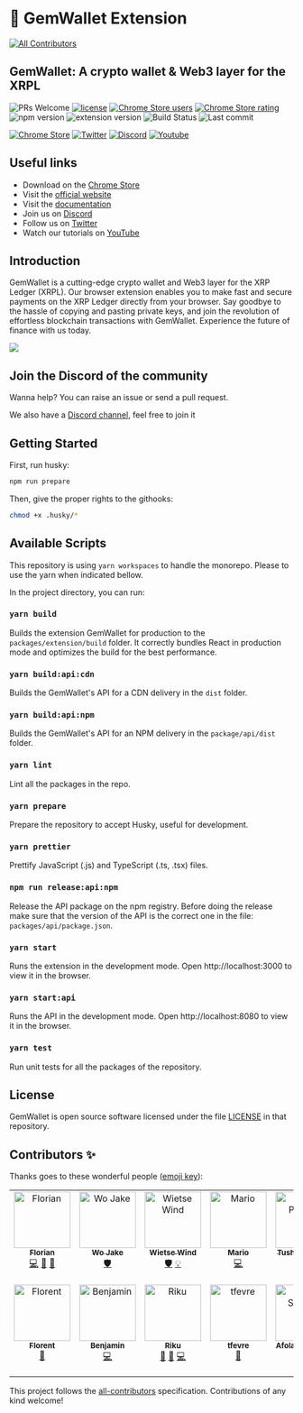 # 💎 GemWallet Extension

<!-- ALL-CONTRIBUTORS-BADGE:START - Do not remove or modify this section -->
[![All Contributors](https://img.shields.io/badge/all_contributors-13-orange.svg?style=flat-square)](#contributors-)
<!-- ALL-CONTRIBUTORS-BADGE:END -->

## GemWallet: A crypto wallet & Web3 layer for the XRPL

![PRs Welcome](https://img.shields.io/badge/PRs-welcome-brightgreen)
[![license](https://img.shields.io/badge/license-file%20LICENSE-blue)](https://github.com/GemWallet/gemwallet-extension/blob/master/LICENSE)
[![Chrome Store users](https://img.shields.io/chrome-web-store/users/egebedonbdapoieedfcfkofloclfghab)](https://chrome.google.com/webstore/detail/gemwallet/egebedonbdapoieedfcfkofloclfghab)
[![Chrome Store rating](https://img.shields.io/chrome-web-store/rating/egebedonbdapoieedfcfkofloclfghab)](https://chrome.google.com/webstore/detail/gemwallet/egebedonbdapoieedfcfkofloclfghab)
![npm version](https://img.shields.io/npm/v/@gemwallet/api)
![extension version](https://img.shields.io/github/package-json/v/GemWallet/gemwallet-extension?filename=%2Fpackages%2Fextension%2Fpackage.json)
![Build Status](https://img.shields.io/github/actions/workflow/status/GemWallet/gemwallet-extension/integration.yml)
![Last commit](https://img.shields.io/github/last-commit/GemWallet/gemwallet-extension)

[![Chrome Store](https://img.shields.io/chrome-web-store/v/egebedonbdapoieedfcfkofloclfghab)](https://chrome.google.com/webstore/detail/gemwallet/egebedonbdapoieedfcfkofloclfghab)
[![Twitter](https://img.shields.io/twitter/follow/gemwallet_app?style=social)](https://twitter.com/gemwallet_app)
[![Discord](https://img.shields.io/discord/963846288263249971)](https://discord.gg/CnkP9KGHBe)
[![Youtube](https://img.shields.io/youtube/channel/subscribers/UCP980esJwyzU7qU4qZQ6A5Q?style=social)](https://www.youtube.com/channel/UCP980esJwyzU7qU4qZQ6A5Q)

## Useful links

- Download on the [Chrome Store](https://chrome.google.com/webstore/detail/gemwallet/egebedonbdapoieedfcfkofloclfghab)
- Visit the [official website](https://gemwallet.app)
- Visit the [documentation](https://gemwallet.app/docs/user-guide/introduction)
- Join us on [Discord](https://discord.gg/CnkP9KGHBe)
- Follow us on [Twitter](https://twitter.com/gemwallet_app)
- Watch our tutorials on [YouTube](https://www.youtube.com/channel/UCP980esJwyzU7qU4qZQ6A5Q)

## Introduction

GemWallet is a cutting-edge crypto wallet and Web3 layer for the XRP Ledger (XRPL). Our browser extension enables you to make fast and secure payments on the XRP Ledger directly from your browser. Say goodbye to the hassle of copying and pasting private keys, and join the revolution of effortless blockchain transactions with GemWallet. Experience the future of finance with us today.

![](demo.gif)

## Join the Discord of the community

Wanna help? You can raise an issue or send a pull request.

We also have a [Discord channel](https://discord.gg/CnkP9KGHBe), feel free to join it

## Getting Started

First, run husky:

```bash
npm run prepare
```

Then, give the proper rights to the githooks:

```bash
chmod +x .husky/*
```

## Available Scripts

This repository is using `yarn workspaces` to handle the monorepo. Please to use the yarn when indicated bellow.

In the project directory, you can run:

### `yarn build`

Builds the extension GemWallet for production to the `packages/extension/build` folder.
It correctly bundles React in production mode and optimizes the build for the best performance.

### `yarn build:api:cdn`

Builds the GemWallet's API for a CDN delivery in the `dist` folder.

### `yarn build:api:npm`

Builds the GemWallet's API for an NPM delivery in the `package/api/dist` folder.

### `yarn lint`

Lint all the packages in the repo.

### `yarn prepare`

Prepare the repository to accept Husky, useful for development.

### `yarn prettier`

Prettify JavaScript (.js) and TypeScript (.ts, .tsx) files.

### `npm run release:api:npm`

Release the API package on the npm registry. Before doing the release make sure that the version of the API is the correct one in the file: `packages/api/package.json`.

### `yarn start`

Runs the extension in the development mode.
Open http://localhost:3000 to view it in the browser.

### `yarn start:api`

Runs the API in the development mode.
Open http://localhost:8080 to view it in the browser.

### `yarn test`

Run unit tests for all the packages of the repository.

## License

GemWallet is open source software licensed under the file [LICENSE](LICENSE) in that repository.

## Contributors ✨

Thanks goes to these wonderful people ([emoji key](https://allcontributors.org/docs/en/emoji-key)):

<!-- ALL-CONTRIBUTORS-LIST:START - Do not remove or modify this section -->
<!-- prettier-ignore-start -->
<!-- markdownlint-disable -->
<table>
  <tbody>
    <tr>
      <td align="center" valign="top" width="14.28%"><a href="https://www.linkedin.com/in/florianbouron/"><img src="https://avatars.githubusercontent.com/u/7243879?v=4?s=100" width="100px;" alt="Florian"/><br /><sub><b>Florian</b></sub></a><br /><a href="https://github.com/GemWallet/gemwallet-extension/commits?author=FlorianBouron" title="Code">💻</a> <a href="https://github.com/GemWallet/gemwallet-extension/commits?author=FlorianBouron" title="Documentation">📖</a> <a href="#maintenance-FlorianBouron" title="Maintenance">🚧</a></td>
      <td align="center" valign="top" width="14.28%"><a href="https://github.com/wojake"><img src="https://avatars.githubusercontent.com/u/87929946?v=4?s=100" width="100px;" alt="Wo Jake"/><br /><sub><b>Wo Jake</b></sub></a><br /><a href="#security-wojake" title="Security">🛡️</a></td>
      <td align="center" valign="top" width="14.28%"><a href="http://www.wietse.com"><img src="https://avatars.githubusercontent.com/u/4756161?v=4?s=100" width="100px;" alt="Wietse Wind"/><br /><sub><b>Wietse Wind</b></sub></a><br /><a href="#security-WietseWind" title="Security">🛡️</a> <a href="#example-WietseWind" title="Examples">💡</a></td>
      <td align="center" valign="top" width="14.28%"><a href="https://github.com/mmaryo"><img src="https://avatars.githubusercontent.com/u/1669985?v=4?s=100" width="100px;" alt="Mario"/><br /><sub><b>Mario</b></sub></a><br /><a href="https://github.com/GemWallet/gemwallet-extension/commits?author=mmaryo" title="Code">💻</a></td>
      <td align="center" valign="top" width="14.28%"><a href="https://github.com/TusharPardhe"><img src="https://avatars.githubusercontent.com/u/31487192?v=4?s=100" width="100px;" alt="Tushar Pardhe"/><br /><sub><b>Tushar Pardhe</b></sub></a><br /><a href="https://github.com/GemWallet/gemwallet-extension/commits?author=TusharPardhe" title="Code">💻</a></td>
      <td align="center" valign="top" width="14.28%"><a href="https://fr.linkedin.com/in/thibautbremand"><img src="https://avatars.githubusercontent.com/u/9871294?v=4?s=100" width="100px;" alt="Thibaut Bremand"/><br /><sub><b>Thibaut Bremand</b></sub></a><br /><a href="https://github.com/GemWallet/gemwallet-extension/commits?author=ThibautBremand" title="Code">💻</a> <a href="#infra-ThibautBremand" title="Infrastructure (Hosting, Build-Tools, etc)">🚇</a> <a href="https://github.com/GemWallet/gemwallet-extension/commits?author=ThibautBremand" title="Documentation">📖</a></td>
      <td align="center" valign="top" width="14.28%"><a href="https://github.com/markibanez"><img src="https://avatars.githubusercontent.com/u/7534847?v=4?s=100" width="100px;" alt="Mark Ibanez"/><br /><sub><b>Mark Ibanez</b></sub></a><br /><a href="https://github.com/GemWallet/gemwallet-extension/issues?q=author%3Amarkibanez" title="Bug reports">🐛</a></td>
    </tr>
    <tr>
      <td align="center" valign="top" width="14.28%"><a href="https://github.com/florent-uzio"><img src="https://avatars.githubusercontent.com/u/36513774?v=4?s=100" width="100px;" alt="Florent"/><br /><sub><b>Florent</b></sub></a><br /><a href="https://github.com/GemWallet/gemwallet-extension/issues?q=author%3Aflorent-uzio" title="Bug reports">🐛</a></td>
      <td align="center" valign="top" width="14.28%"><a href="https://github.com/benaor"><img src="https://avatars.githubusercontent.com/u/58249772?v=4?s=100" width="100px;" alt="Benjamin"/><br /><sub><b>Benjamin</b></sub></a><br /><a href="https://github.com/GemWallet/gemwallet-extension/commits?author=benaor" title="Code">💻</a></td>
      <td align="center" valign="top" width="14.28%"><a href="https://github.com/rikublock"><img src="https://avatars.githubusercontent.com/u/46352032?v=4?s=100" width="100px;" alt="Riku"/><br /><sub><b>Riku</b></sub></a><br /><a href="https://github.com/GemWallet/gemwallet-extension/issues?q=author%3Arikublock" title="Bug reports">🐛</a> <a href="#ideas-rikublock" title="Ideas, Planning, & Feedback">🤔</a> <a href="https://github.com/GemWallet/gemwallet-extension/commits?author=rikublock" title="Code">💻</a></td>
      <td align="center" valign="top" width="14.28%"><a href="https://github.com/tfevre"><img src="https://avatars.githubusercontent.com/u/114390906?v=4?s=100" width="100px;" alt="tfevre"/><br /><sub><b>tfevre</b></sub></a><br /><a href="https://github.com/GemWallet/gemwallet-extension/issues?q=author%3Atfevre" title="Bug reports">🐛</a></td>
      <td align="center" valign="top" width="14.28%"><a href="https://www.linkedin.com/in/afolabisunday/"><img src="https://avatars.githubusercontent.com/u/31351334?v=4?s=100" width="100px;" alt="Afolabi Sunday"/><br /><sub><b>Afolabi Sunday</b></sub></a><br /><a href="#ideas-garantor" title="Ideas, Planning, & Feedback">🤔</a> <a href="https://github.com/GemWallet/gemwallet-extension/issues?q=author%3Agarantor" title="Bug reports">🐛</a></td>
      <td align="center" valign="top" width="14.28%"><a href="https://github.com/qlemaire"><img src="https://avatars.githubusercontent.com/u/29045289?v=4?s=100" width="100px;" alt="Quentin Lemaire"/><br /><sub><b>Quentin Lemaire</b></sub></a><br /><a href="#security-qlemaire" title="Security">🛡️</a></td>
    </tr>
  </tbody>
</table>

<!-- markdownlint-restore -->
<!-- prettier-ignore-end -->

<!-- ALL-CONTRIBUTORS-LIST:END -->

This project follows the [all-contributors](https://github.com/all-contributors/all-contributors) specification. Contributions of any kind welcome!
